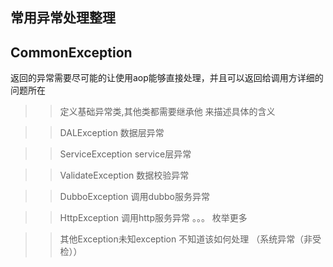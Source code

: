 
## 常用异常处理整理

## CommonException 

返回的异常需要尽可能的让使用aop能够直接处理，并且可以返回给调用方详细的问题所在
>>定义基础异常类,其他类都需要继承他 来描述具体的含义

>> DALException 数据层异常

>> ServiceException service层异常

>> ValidateException 数据校验异常

>> DubboException 调用dubbo服务异常

>> HttpException 调用http服务异常 。。。 枚举更多

>> 其他Exception未知exception 不知道该如何处理  （系统异常（非受检））
